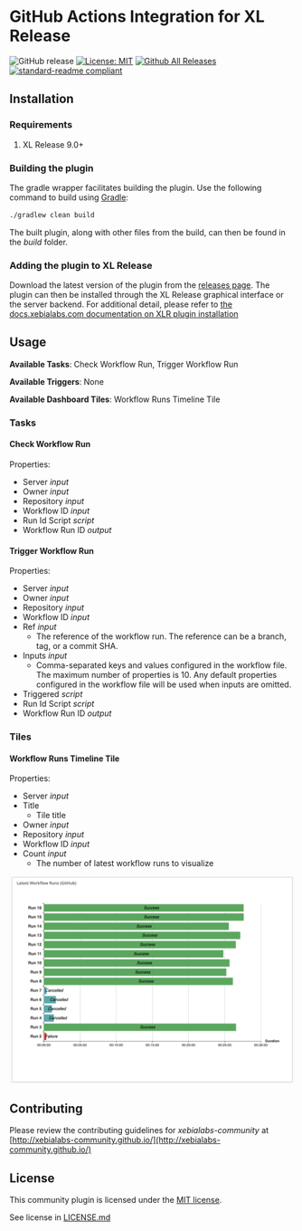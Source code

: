 # GitHub Actions Integration for XL Release

![GitHub release](https://img.shields.io/github/release/xebialabs-community/xlr-github-actions-plugin.svg)
[![License: MIT](https://img.shields.io/badge/license-MIT-yellow.svg)](https://opensource.org/licenses/MIT)
[![Github All Releases](https://img.shields.io/github/downloads/xebialabs-community/xlr-github-actions-plugin/total.svg)](https://github.com/xebialabs-community/xlr-github-actions-plugin/releases)
[![standard-readme compliant](https://img.shields.io/badge/readme%20style-standard-blue.svg)](https://github.com/RichardLitt/standard-readme)

## Installation

### Requirements

1. XL Release 9.0+

### Building the plugin
The gradle wrapper facilitates building the plugin.  Use the following command to build using [Gradle](https://gradle.org/):
```bash
./gradlew clean build
```
The built plugin, along with other files from the build, can then be found in the _build_ folder.

### Adding the plugin to XL Release

Download the latest version of the plugin from the [releases page](https://github.com/xebialabs-community/xlr-github-actions-plugin/releases).  The plugin can then be installed through the XL Release graphical interface or the server backend.  For additional detail, please refer to [the docs.xebialabs.com documentation on XLR plugin installation](https://docs.xebialabs.com/xl-release/how-to/install-or-remove-xl-release-plugins.html)

## Usage

__Available Tasks__: Check Workflow Run, Trigger Workflow Run

__Available Triggers__: None

__Available Dashboard Tiles__: Workflow Runs Timeline Tile

### Tasks

#### Check Workflow Run
Properties:
* Server _input_ 
* Owner _input_ 
* Repository _input_ 
* Workflow ID _input_ 
* Run Id Script _script_ 
* Workflow Run ID _output_ 

#### Trigger Workflow Run
Properties:
* Server _input_ 
* Owner _input_ 
* Repository _input_ 
* Workflow ID _input_ 
* Ref _input_ 
   * The reference of the workflow run. The reference can be a branch, tag, or a commit SHA.
* Inputs _input_ 
   * Comma-separated keys and values configured in the workflow file. The maximum number of properties is 10. Any default properties configured in the workflow file will be used when inputs are omitted.
* Triggered _script_ 
* Run Id Script _script_ 
* Workflow Run ID _output_ 

### Tiles

#### Workflow Runs Timeline Tile
Properties:
* Server _input_ 
* Title  
   * Tile title
* Owner _input_ 
* Repository _input_ 
* Workflow ID _input_ 
* Count _input_ 
   * The number of latest workflow runs to visualize

![workflow runs timeline tile](images/tile.png)

## Contributing

Please review the contributing guidelines for _xebialabs-community_ at [http://xebialabs-community.github.io/](http://xebialabs-community.github.io/)

## License

This community plugin is licensed under the [MIT license](https://opensource.org/licenses/MIT).

See license in [LICENSE.md](LICENSE.md)

